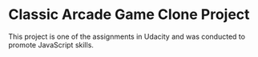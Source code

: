 # Classic Arcade Game Clone Project

This project is one of the assignments in Udacity and was conducted to promote JavaScript skills.
